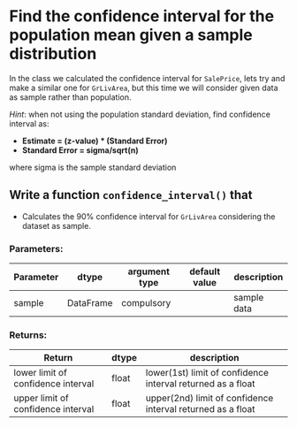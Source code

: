 # Find the confidence interval for the population mean given a sample distribution

In the class we calculated the confidence interval for `SalePrice`, lets try and make a similar one for `GrLivArea`, but this time we will consider given data as sample rather than population.

*Hint*: when not using the population standard deviation, find confidence interval as:

* __Estimate = (z-value) * (Standard Error)__
* __Standard Error = sigma/sqrt(n)__

where sigma is the sample standard deviation

## Write a function `confidence_interval()` that
* Calculates the 90% confidence interval for `GrLivArea` considering the dataset as sample.

### Parameters:

| Parameter | dtype | argument type | default value | description |
| --- | --- | --- | --- | --- | 
| sample | DataFrame | compulsory |  | sample data |


### Returns:

| Return | dtype | description |
| --- | --- | --- | 
| lower limit of confidence interval | float | lower(1st) limit of confidence interval returned as a float |
| upper limit of confidence interval | float | upper(2nd) limit of confidence interval returned as a float |
